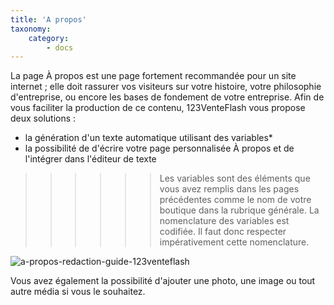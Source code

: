 ```yaml
---
title: 'A propos'
taxonomy:
    category:
        - docs
---
```


La page À propos est une page fortement recommandée pour un site internet ; elle doit rassurer vos visiteurs sur votre histoire, votre philosophie d'entreprise, ou encore les bases de fondement de votre entreprise. Afin de vous faciliter la production de ce contenu, 123VenteFlash vous propose deux solutions : 

- la génération d'un texte automatique utilisant des variables*
- la possibilité de d'écrire votre page personnalisée À propos et de l'intégrer dans l'éditeur de texte

>>>>>> Les variables sont des éléments que vous avez remplis dans les pages précédentes comme le nom de votre boutique dans la rubrique générale. La nomenclature des variables est codifiée. Il faut donc respecter impérativement cette nomenclature. 

![a-propos-redaction-guide-123venteflash](media/15961817825641/a-propos-redaction-guide-123venteflash.png)

Vous avez également la possibilité d'ajouter une photo, une image ou tout autre média si vous le souhaitez. 